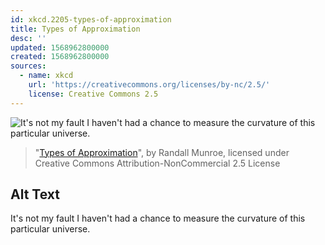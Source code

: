 ```yaml
---
id: xkcd.2205-types-of-approximation
title: Types of Approximation
desc: ''
updated: 1568962800000
created: 1568962800000
sources:
  - name: xkcd
    url: 'https://creativecommons.org/licenses/by-nc/2.5/'
    license: Creative Commons 2.5
---
```

![It's not my fault I haven't had a chance to measure the curvature of this particular universe.](https://imgs.xkcd.com/comics/types_of_approximation.png)
> "[Types of Approximation](https://xkcd.com/2205/)", by Randall Munroe, licensed under Creative Commons Attribution-NonCommercial 2.5 License

## Alt Text
It's not my fault I haven't had a chance to measure the curvature of this particular universe.
